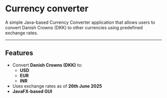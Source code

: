 # Currency converter 

A simple Java-based Currency Converter application that allows users to convert Danish Crowns (DKK) to other currencies using predefined exchange rates.

---

## Features

- Convert **Danish Crowns (DKK)** to:
    - **USD**
    - **EUR**
    - **INR**
- Uses exchange rates as of **26th June 2025**
- **JavaFX-based GUI**

